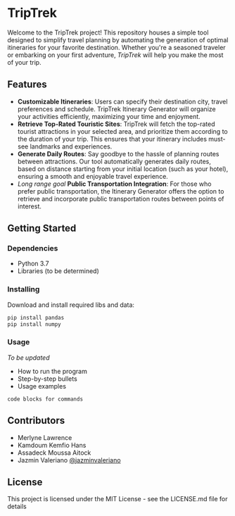 # TripTrek

Welcome to the TripTrek project! This repository houses a simple tool designed to simplify travel planning by automating the generation of optimal itineraries for your favorite destination. Whether you're a seasoned traveler or embarking on your first adventure, *TripTrek* will help you make the most of your trip.

## Features
* **Customizable Itineraries**: Users can specify their destination city, travel preferences and schedule. TripTrek Itinerary Generator will organize your activities efficiently, maximizing your time and enjoyment.
* **Retrieve Top-Rated Touristic Sites**: TripTrek will fetch the top-rated tourist attractions in your selected area, and prioritize them according to the duration of your trip. This ensures that your itinerary includes must-see landmarks and experiences.
* **Generate Daily Routes**: Say goodbye to the hassle of planning routes between attractions. Our tool automatically generates daily routes, based on distance starting from your initial location (such as your hotel), ensuring a smooth and enjoyable travel experience.
* *Long range goal* **Public Transportation Integration**: For those who prefer public transportation, the Itinerary Generator offers the option to retrieve and incorporate public transportation routes between points of interest.
  
## Getting Started

### Dependencies

* Python 3.7
* Libraries (to be determined)

### Installing
Download and install required libs and data:
```bash
pip install pandas
pip install numpy

```

### Usage
*To be updated*
* How to run the program
* Step-by-step bullets
* Usage examples
```
code blocks for commands
```
## Contributors

* Merlyne Lawrence 
* Kamdoum Kemfio Hans
* Assadeck Moussa Aitock
* Jazmin Valeriano [@jazminvaleriano](https://github.com/jazminvaleriano)


## License

This project is licensed under the MIT License - see the LICENSE.md file for details
